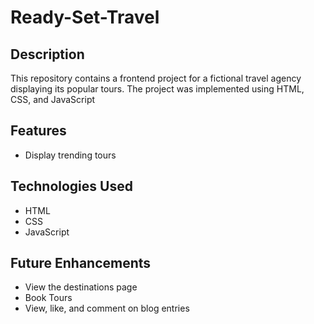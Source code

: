 # Ready-Set-Travel

## Description
This repository contains a frontend project for a fictional travel agency displaying its popular tours. The project was implemented using HTML, CSS, and JavaScript

## Features
- Display trending tours


## Technologies Used
- HTML
- CSS
- JavaScript

## Future Enhancements
- View the destinations page
- Book Tours
- View, like, and comment on blog entries
